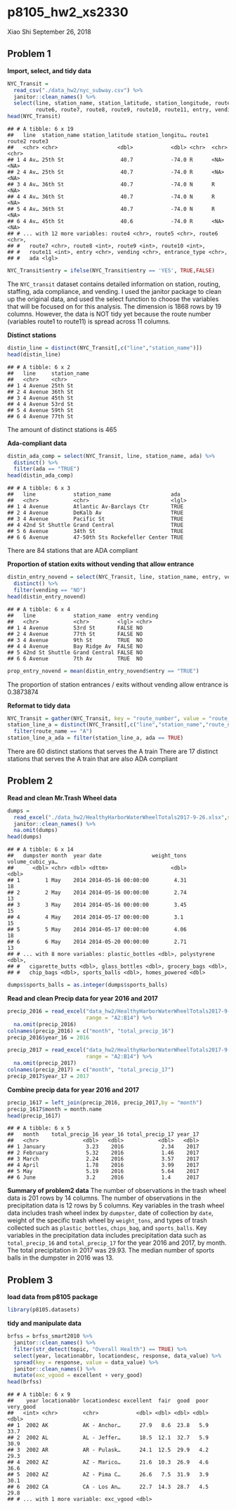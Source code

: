 p8105\_hw2\_xs2330
================
Xiao Shi
September 26, 2018

Problem 1
---------

**Import, select, and tidy data**

``` r
NYC_Transit = 
  read_csv("./data_hw2/nyc_subway.csv") %>%
  janitor::clean_names() %>%
  select(line, station_name, station_latitude, station_longitude, route1, route2, route3, route4, route5, 
         route6, route7, route8, route9, route10, route11, entry, vending, entrance_type, ada)
head(NYC_Transit)
```

    ## # A tibble: 6 x 19
    ##   line  station_name station_latitude station_longitu… route1 route2 route3
    ##   <chr> <chr>                   <dbl>            <dbl> <chr>  <chr>  <chr> 
    ## 1 4 Av… 25th St                  40.7            -74.0 R      <NA>   <NA>  
    ## 2 4 Av… 25th St                  40.7            -74.0 R      <NA>   <NA>  
    ## 3 4 Av… 36th St                  40.7            -74.0 N      R      <NA>  
    ## 4 4 Av… 36th St                  40.7            -74.0 N      R      <NA>  
    ## 5 4 Av… 36th St                  40.7            -74.0 N      R      <NA>  
    ## 6 4 Av… 45th St                  40.6            -74.0 R      <NA>   <NA>  
    ## # ... with 12 more variables: route4 <chr>, route5 <chr>, route6 <chr>,
    ## #   route7 <chr>, route8 <int>, route9 <int>, route10 <int>,
    ## #   route11 <int>, entry <chr>, vending <chr>, entrance_type <chr>,
    ## #   ada <lgl>

``` r
NYC_Transit$entry = ifelse(NYC_Transit$entry == 'YES', TRUE,FALSE)
```

The `NYC_transit` dataset contains detailed information on station, routing, staffing, ada compliance, and vending. I used the janitor package to clean up the original data, and used the select function to choose the variables that will be focused on for this analysis. The dimension is 1868 rows by 19 columns. However, the data is NOT tidy yet because the route number (variables route1 to route11) is spread across 11 columns.

**Distinct stations**

``` r
distin_line = distinct(NYC_Transit[,c("line","station_name")])
head(distin_line)
```

    ## # A tibble: 6 x 2
    ##   line     station_name
    ##   <chr>    <chr>       
    ## 1 4 Avenue 25th St     
    ## 2 4 Avenue 36th St     
    ## 3 4 Avenue 45th St     
    ## 4 4 Avenue 53rd St     
    ## 5 4 Avenue 59th St     
    ## 6 4 Avenue 77th St

The amount of distinct stations is 465

**Ada-compliant data**

``` r
distin_ada_comp = select(NYC_Transit, line, station_name, ada) %>%
  distinct() %>%
  filter(ada == "TRUE")
head(distin_ada_comp)
```

    ## # A tibble: 6 x 3
    ##   line            station_name                   ada  
    ##   <chr>           <chr>                          <lgl>
    ## 1 4 Avenue        Atlantic Av-Barclays Ctr       TRUE 
    ## 2 4 Avenue        DeKalb Av                      TRUE 
    ## 3 4 Avenue        Pacific St                     TRUE 
    ## 4 42nd St Shuttle Grand Central                  TRUE 
    ## 5 6 Avenue        34th St                        TRUE 
    ## 6 6 Avenue        47-50th Sts Rockefeller Center TRUE

There are 84 stations that are ADA compliant

**Proportion of station exits without vending that allow entrance**

``` r
distin_entry_novend = select(NYC_Transit, line, station_name, entry, vending) %>%
  distinct() %>%
  filter(vending == "NO")
head(distin_entry_novend)
```

    ## # A tibble: 6 x 4
    ##   line            station_name  entry vending
    ##   <chr>           <chr>         <lgl> <chr>  
    ## 1 4 Avenue        53rd St       FALSE NO     
    ## 2 4 Avenue        77th St       FALSE NO     
    ## 3 4 Avenue        9th St        TRUE  NO     
    ## 4 4 Avenue        Bay Ridge Av  FALSE NO     
    ## 5 42nd St Shuttle Grand Central FALSE NO     
    ## 6 6 Avenue        7th Av        TRUE  NO

``` r
prop_entry_novend = mean(distin_entry_novend$entry == "TRUE")
```

The proportion of station entrances / exits without vending allow entrance is 0.3873874

**Reformat to tidy data**

``` r
NYC_Transit = gather(NYC_Transit, key = "route_number", value = "route_name", route1:route11)
station_line_a = distinct(NYC_Transit[,c("line","station_name","route_name","ada")]) %>%
  filter(route_name == "A")
station_line_a_ada = filter(station_line_a, ada == TRUE)
```

There are 60 distinct stations that serves the A train
There are 17 distinct stations that serves the A train that are also ADA compliant

Problem 2
---------

**Read and clean Mr.Trash Wheel data**

``` r
dumps = 
  read_excel("./data_hw2/HealthyHarborWaterWheelTotals2017-9-26.xlsx",sheet = 'Mr. Trash Wheel', range = cell_cols(1:14)) %>%
  janitor::clean_names() %>%
  na.omit(dumps)
head(dumps)
```

    ## # A tibble: 6 x 14
    ##   dumpster month  year date                weight_tons volume_cubic_ya…
    ##      <dbl> <chr> <dbl> <dttm>                    <dbl>            <dbl>
    ## 1        1 May    2014 2014-05-16 00:00:00        4.31               18
    ## 2        2 May    2014 2014-05-16 00:00:00        2.74               13
    ## 3        3 May    2014 2014-05-16 00:00:00        3.45               15
    ## 4        4 May    2014 2014-05-17 00:00:00        3.1                15
    ## 5        5 May    2014 2014-05-17 00:00:00        4.06               18
    ## 6        6 May    2014 2014-05-20 00:00:00        2.71               13
    ## # ... with 8 more variables: plastic_bottles <dbl>, polystyrene <dbl>,
    ## #   cigarette_butts <dbl>, glass_bottles <dbl>, grocery_bags <dbl>,
    ## #   chip_bags <dbl>, sports_balls <dbl>, homes_powered <dbl>

``` r
dumps$sports_balls = as.integer(dumps$sports_balls)
```

**Read and clean Precip data for year 2016 and 2017**

``` r
precip_2016 = read_excel("data_hw2/HealthyHarborWaterWheelTotals2017-9-26.xlsx",sheet = '2016 Precipitation',
                         range = "A2:B14") %>%
  na.omit(precip_2016)
colnames(precip_2016) = c("month", "total_precip_16")
precip_2016$year_16 = 2016

precip_2017 = read_excel("data_hw2/HealthyHarborWaterWheelTotals2017-9-26.xlsx",sheet = '2017 Precipitation',
                         range = "A2:B14") %>%
  na.omit(precip_2017)
colnames(precip_2017) = c("month", "total_precip_17")
precip_2017$year_17 = 2017
```

**Combine precip data for year 2016 and 2017**

``` r
precip_1617 = left_join(precip_2016, precip_2017,by = "month")
precip_1617$month = month.name
head(precip_1617)
```

    ## # A tibble: 6 x 5
    ##   month    total_precip_16 year_16 total_precip_17 year_17
    ##   <chr>              <dbl>   <dbl>           <dbl>   <dbl>
    ## 1 January             3.23    2016            2.34    2017
    ## 2 February            5.32    2016            1.46    2017
    ## 3 March               2.24    2016            3.57    2017
    ## 4 April               1.78    2016            3.99    2017
    ## 5 May                 5.19    2016            5.64    2017
    ## 6 June                3.2     2016            1.4     2017

**Summary of problem2 data**
The number of observations in the trash wheel data is 201 rows by 14 columns. The number of observations in the precipitation data is 12 rows by 5 columns. Key variables in the trash wheel data includes trash wheel index by `dumpster`, date of collection by `date`, weight of the specific trash wheel by `weight_tons`, and types of trash collected such as `plastic_bottles`, `chips_bag`, and `sports_balls`. Key variables in the precipitation data includes precipitation data such as `total_precip_16` and `total_precip_17` for the year 2016 and 2017, by month. The total precipitation in 2017 was 29.93. The median number of sports balls in the dumpster in 2016 was 13.

Problem 3
---------

**load data from p8105 package**

``` r
library(p8105.datasets)
```

**tidy and manipulate data**

``` r
brfss = brfss_smart2010 %>%
  janitor::clean_names() %>%
  filter(str_detect(topic, "Overall Health") == TRUE) %>%
  select(year, locationabbr, locationdesc, response, data_value) %>%
  spread(key = response, value = data_value) %>%
  janitor::clean_names() %>%
  mutate(exc_vgood = excellent + very_good)
head(brfss)
```

    ## # A tibble: 6 x 9
    ##    year locationabbr locationdesc excellent  fair  good  poor very_good
    ##   <int> <chr>        <chr>            <dbl> <dbl> <dbl> <dbl>     <dbl>
    ## 1  2002 AK           AK - Anchor…      27.9   8.6  23.8   5.9      33.7
    ## 2  2002 AL           AL - Jeffer…      18.5  12.1  32.7   5.9      30.9
    ## 3  2002 AR           AR - Pulask…      24.1  12.5  29.9   4.2      29.3
    ## 4  2002 AZ           AZ - Marico…      21.6  10.3  26.9   4.6      36.6
    ## 5  2002 AZ           AZ - Pima C…      26.6   7.5  31.9   3.9      30.1
    ## 6  2002 CA           CA - Los An…      22.7  14.3  28.7   4.5      29.8
    ## # ... with 1 more variable: exc_vgood <dbl>

